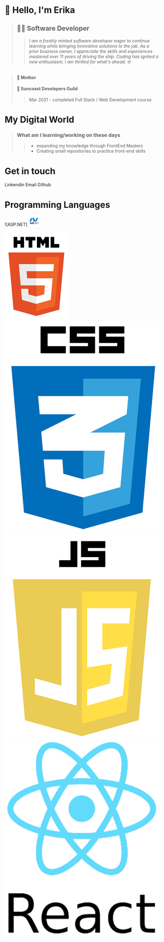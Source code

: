 # :wave: Hello, I'm Erika 
> ## :woman_technologist: **Software Developer**  
>> ###### I am a freshly minted software developer eager to continue learning while bringing innovative solutions to the job. As a prior business owner, I appreciate the skills and experiences mastered over 11 years of driving the ship. Coding has ignited a new enthusiasm, I am thrilled for what's ahead. :nerd_face:

> #### :woman: Mother 
> #### :school: Suncoast Developers Guild
>>Mar 2021 - completed Full Stack / Web Development course.

# **My Digital World** 
>
>### What am I learning/working on these days
>> - expanding my knowledge through FrontEnd Masters
>> - Creating small repositories to practice front-end skills

# **Get in touch**
Linkendin
Email
Github

# **Programming Languages**
![ASP.NET]<img src="https://github.com/ERIKASTIGLEMAN/ERIKASTIGLEMAN/blob/trunk/Images/asp.net-border.png" width="45">

![HTML](https://github.com/ERIKASTIGLEMAN/ERIKASTIGLEMAN/blob/trunk/Images/HTML.png)
![CSS](https://github.com/ERIKASTIGLEMAN/ERIKASTIGLEMAN/blob/trunk/Images/CSS.png)
![Javascript](https://github.com/ERIKASTIGLEMAN/ERIKASTIGLEMAN/blob/trunk/Images/JS.png)
![REACT](https://github.com/ERIKASTIGLEMAN/ERIKASTIGLEMAN/blob/trunk/Images/REACT.png)




